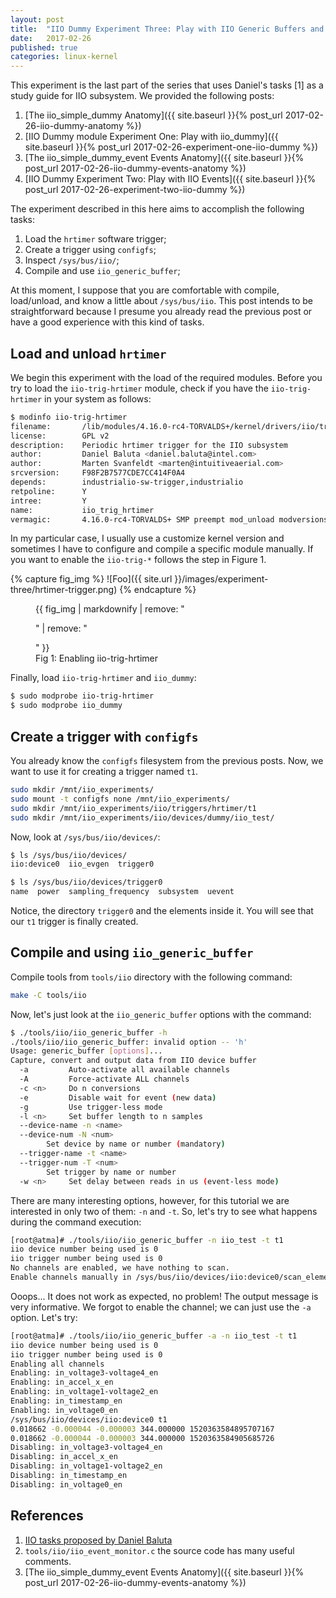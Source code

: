 ```yaml
---
layout: post
title:  "IIO Dummy Experiment Three: Play with IIO Generic Buffers and Trigger"
date:   2017-02-26
published: true
categories: linux-kernel
---
```


This experiment is the last part of the series that uses Daniel's tasks [1] as
a study guide for IIO subsystem. We provided the following posts:

1. [The iio_simple_dummy Anatomy]({{ site.baseurl }}{% post_url 2017-02-26-iio-dummy-anatomy %})
2. [IIO Dummy module Experiment One: Play with iio_dummy]({{ site.baseurl }}{% post_url 2017-02-26-experiment-one-iio-dummy %})
3. [The iio_simple_dummy_event Events Anatomy]({{ site.baseurl }}{% post_url 2017-02-26-iio-dummy-events-anatomy %})
4. [IIO Dummy Experiment Two: Play with IIO Events]({{ site.baseurl }}{% post_url 2017-02-26-experiment-two-iio-dummy %})

The experiment described in this here aims to accomplish the following tasks:

1. Load the `hrtimer` software trigger;
2. Create a trigger using `configfs`;
3. Inspect `/sys/bus/iio/`;
4. Compile and use `iio_generic_buffer`;

At this moment, I suppose that you are comfortable with compile, load/unload,
and know a little about `/sys/bus/iio`. This post intends to be straightforward
because I presume you already read the previous post or have a good experience
with this kind of tasks.

## Load and unload `hrtimer`

We begin this experiment with the load of the required modules. Before you try
to load the `iio-trig-hrtimer` module, check if you have the `iio-trig-hrtimer`
in your system as follows:

```bash
$ modinfo iio-trig-hrtimer
filename:       /lib/modules/4.16.0-rc4-TORVALDS+/kernel/drivers/iio/trigger/iio-trig-hrtimer.ko.xz
license:        GPL v2
description:    Periodic hrtimer trigger for the IIO subsystem
author:         Daniel Baluta <daniel.baluta@intel.com>
author:         Marten Svanfeldt <marten@intuitiveaerial.com>
srcversion:     F98F2B7577CDE7CC414F0A4
depends:        industrialio-sw-trigger,industrialio
retpoline:      Y
intree:         Y
name:           iio_trig_hrtimer
vermagic:       4.16.0-rc4-TORVALDS+ SMP preempt mod_unload modversions
```

In my particular case, I usually use a customize kernel version and sometimes I
have to configure and compile a specific module manually. If you want to enable
the `iio-trig-*` follows the step in Figure 1.

{% capture fig_img %}
![Foo]({{ site.url }}/images/experiment-three/hrtimer-trigger.png)
{% endcapture %}
<figure>
  {{ fig_img | markdownify | remove: "<p>" | remove: "</p>" }}
  <figcaption>Fig 1: Enabling iio-trig-hrtimer </figcaption>
</figure>

Finally, load `iio-trig-hrtimer` and `iio_dummy`:

```bash
$ sudo modprobe iio-trig-hrtimer
$ sudo modprobe iio_dummy
```

## Create a trigger with `configfs`

You already know the `configfs` filesystem from the previous posts. Now, we
want to use it for creating a trigger named `t1`.

```bash
sudo mkdir /mnt/iio_experiments/
sudo mount -t configfs none /mnt/iio_experiments/
sudo mkdir /mnt/iio_experiments/iio/triggers/hrtimer/t1
sudo mkdir /mnt/iio_experiments/iio/devices/dummy/iio_test/
```

Now, look at `/sys/bus/iio/devices/`:

```bash
$ ls /sys/bus/iio/devices/
iio:device0  iio_evgen  trigger0

$ ls /sys/bus/iio/devices/trigger0
name  power  sampling_frequency  subsystem  uevent
```

Notice, the directory `trigger0` and the elements inside it. You will see that
our `t1` trigger is finally created.

## Compile and using `iio_generic_buffer`

Compile tools from `tools/iio` directory with the following command:

```bash
make -C tools/iio
```

Now, let's just look at the `iio_generic_buffer` options with the command:

```bash
$ ./tools/iio/iio_generic_buffer -h
./tools/iio/iio_generic_buffer: invalid option -- 'h'
Usage: generic_buffer [options]...
Capture, convert and output data from IIO device buffer
  -a         Auto-activate all available channels
  -A         Force-activate ALL channels
  -c <n>     Do n conversions
  -e         Disable wait for event (new data)
  -g         Use trigger-less mode
  -l <n>     Set buffer length to n samples
  --device-name -n <name>
  --device-num -N <num>
        Set device by name or number (mandatory)
  --trigger-name -t <name>
  --trigger-num -T <num>
        Set trigger by name or number
  -w <n>     Set delay between reads in us (event-less mode)
```

There are many interesting options, however, for this tutorial we are
interested in only two of them: `-n` and `-t`. So, let's try to see what
happens during the command execution:

```bash
[root@atma]# ./tools/iio/iio_generic_buffer -n iio_test -t t1
iio device number being used is 0
iio trigger number being used is 0
No channels are enabled, we have nothing to scan.
Enable channels manually in /sys/bus/iio/devices/iio:device0/scan_elements/*_en or pass -a to autoenable channels and try again.
```

Ooops... It does not work as expected, no problem! The output message is very
informative. We forgot to enable the channel; we can just use the `-a` option.
Let's try:

```bash
[root@atma]# ./tools/iio/iio_generic_buffer -a -n iio_test -t t1
iio device number being used is 0
iio trigger number being used is 0
Enabling all channels
Enabling: in_voltage3-voltage4_en
Enabling: in_accel_x_en
Enabling: in_voltage1-voltage2_en
Enabling: in_timestamp_en
Enabling: in_voltage0_en
/sys/bus/iio/devices/iio:device0 t1
0.018662 -0.000044 -0.000003 344.000000 1520363584895707167 
0.018662 -0.000044 -0.000003 344.000000 1520363584905685726 
Disabling: in_voltage3-voltage4_en
Disabling: in_accel_x_en
Disabling: in_voltage1-voltage2_en
Disabling: in_timestamp_en
Disabling: in_voltage0_en
```

## References

1. [IIO tasks proposed by Daniel Baluta](https://kernelnewbies.org/IIO_tasks)
1. `tools/iio/iio_event_monitor.c` the source code has many useful comments.
2. [The iio_simple_dummy_event Events Anatomy]({{ site.baseurl }}{% post_url 2017-02-26-iio-dummy-events-anatomy %})
